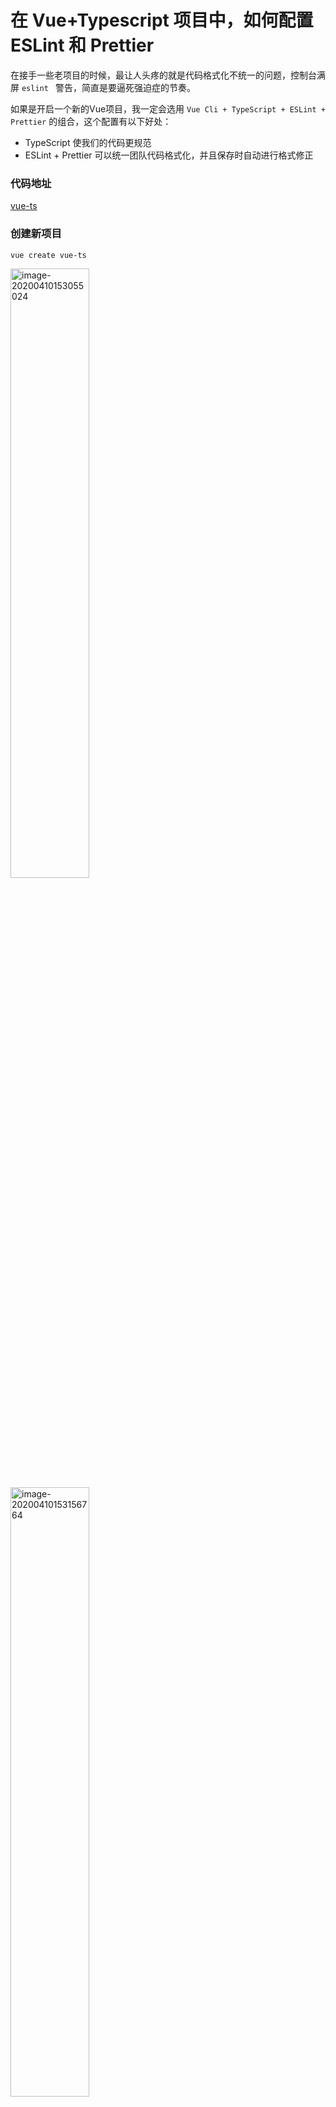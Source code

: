 # 在 Vue+Typescript 项目中，如何配置 ESLint 和 Prettier

在接手一些老项目的时候，最让人头疼的就是代码格式化不统一的问题，控制台满屏 `eslint ` 警告，简直是要逼死强迫症的节奏。

如果是开启一个新的Vue项目，我一定会选用 `Vue Cli + TypeScript + ESLint + Prettier` 的组合，这个配置有以下好处：

- TypeScript 使我们的代码更规范
- ESLint + Prettier 可以统一团队代码格式化，并且保存时自动进行格式修正



### 代码地址

[vue-ts](https://github.com/dora-zc/vue-ts)

### 创建新项目

```bash
vue create vue-ts
```

<img src="/Users/zengchen/Desktop/2020/review/TS/assets/image-20200410153055024.png" alt="image-20200410153055024" style="width: 50%;" />

<img src="/Users/zengchen/Desktop/2020/review/TS/assets/image-20200410153156764.png" alt="image-20200410153156764" style="width:50%;" />

<img src="/Users/zengchen/Desktop/2020/review/TS/assets/image-20200410153304860.png" alt="image-20200410153304860" style="width:50%;" />

注意这里需要勾选 ESLint + Prettier，我试过勾选 TSLint，但是发现 TSLint 无法实现代码自动格式化，只能提供很多很多的警告信息。

后面要选择 Lint on save 和 In decicated config files

<img src="/Users/zengchen/Desktop/2020/review/TS/assets/image-20200410153817662.png" alt="image-20200410153817662" style="width:50%;" />

### 修改.eslintrc.js

规则可以自己配置，我主要修改了extends，将`@vue/prettier`位置提前了

- `@typescript-eslint/parser`：`ESLint`的解析器，用于解析`TypeScript`，从而检查和规范`TypeScript`代码
- `@vue/prettier/@typescript-eslint`：使得@typescript-eslint中的样式规范失效，遵循prettier中的样式规范

```js
module.exports = {
  root: true,
  env: {
    node: true
  },
  extends: [
    'plugin:vue/essential',
    '@vue/prettier',
    'eslint:recommended',
    '@vue/typescript/recommended',
    '@vue/prettier/@typescript-eslint'
  ],
  parserOptions: {
    ecmaVersion: 2020,
    parser: "@typescript-eslint/parser"
  },
  rules: {
    'no-console': process.env.NODE_ENV === 'production' ? 'warn' : 'off',
    'no-debugger': process.env.NODE_ENV === 'production' ? 'warn' : 'off',
    "no-unused-vars": "off",
    "@typescript-eslint/no-unused-vars": "off",
    "@typescript-eslint/no-explicit-any": "off",
    "prefer-const": 'off'
  }
};
```

### 在根目录添加 .prettierrc.js

```js
module.exports = {
  printWidth: 80,
  tabWidth: 2,
  useTabs: false,
  singleQuote: true,
  semi: true,
  trailingComma: 'none',
  bracketSpacing: true,
  jsxBracketSameLine: true
};
```

然后启动/重启项目，就可以在保存代码时按照你项目里配置的格式化规则进行自动格式化了。

### 附上我的 vscode 配置

```js
{
	"workbench.iconTheme": "material-icon-theme",
	"workbench.colorTheme": "Arc Dark",
	"files.associations": {
		"*.cjson": "jsonc",
		"*.wxss": "css",
		"*.wxs": "javascript"
	},
	"emmet.includeLanguages": {
		"wxml": "html"
	},
	"minapp-vscode.disableAutoConfig": true,
	"editor.fontSize": 16,
	"editor.minimap.enabled": false,
	"[html]": {
		"editor.defaultFormatter": "esbenp.prettier-vscode"
	},
	"git.autofetch": true,
	"[json]": {
		"editor.defaultFormatter": "esbenp.prettier-vscode"
	},
	"prettier.semi": false,
	"prettier.jsxSingleQuote": true,
	"prettier.singleQuote": true,
	"prettier.proseWrap": "never",
	"prettier.printWidth": 180,
	"html.format.maxPreserveNewLines": 1,
	"html.format.wrapAttributes": "force",
	"prettier.eslintIntegration": true,
	"prettier.jsxBracketSameLine": true,
	"[javascript]": {
		"editor.defaultFormatter": "vscode.typescript-language-features"
	},
	"editor.tabSize": 2,
	"prettier.useTabs": true,
	"eslint.options": {
		"extensions": [".js", ".vue", ".ts", ".tsx"]
	},
	"[jsonc]": {
		"editor.defaultFormatter": "esbenp.prettier-vscode"
	},
	"eslint.run": "onSave",
	"javascript.validate.enable": false,
	"editor.wordWrap": "wordWrapColumn",
	"files.autoSave": "afterDelay",
	"terminal.external.osxExec": "/bin/zsh",
	"terminal.integrated.shell.osx": "/bin/zsh",
	"terminal.integrated.fontFamily": "Meslo LG M for Powerline",
	"[vue]": {
		"editor.defaultFormatter": "esbenp.prettier-vscode"
	},
	"git.enableSmartCommit": true,
	"leetcode.endpoint": "leetcode-cn",
	"leetcode.hint.configWebviewMarkdown": false,
	"leetcode.workspaceFolder": "/Users/zengchen/Desktop/Github/leetcode-practice",
	"leetcode.defaultLanguage": "javascript",
	"editor.codeActionsOnSave": {
		"source.fixAll.eslint": true
	},
	"leetcode.hint.commandShortcut": false,
	"leetcode.hint.commentDescription": false,
	"stylusSupremacy.insertColons": false,
	"stylusSupremacy.insertSemicolons": false,
	"stylusSupremacy.insertBraces": false,
	"stylusSupremacy.insertNewLineAroundBlocks": false,
	"[typescript]": {
		"editor.defaultFormatter": "vscode.typescript-language-features"
	},
	"tslint.run": "onSave",
	"eslint.format.enable": true,
	"vetur.format.defaultFormatter.html": "prettyhtml",
	"vetur.format.defaultFormatter.js": "prettier",
	"vetur.format.defaultFormatterOptions": {
		"prettier": {
			"singleQuote": true,
			"semi": false,
			"eslintIntegration": true
		}
	},
	"javascript.implicitProjectConfig.checkJs": true,
}
```

